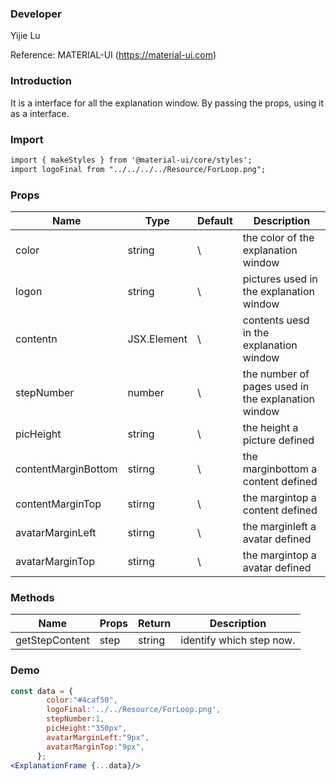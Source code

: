 

### **Developer**

Yijie Lu

Reference: MATERIAL-UI (https://material-ui.com)



###  **Introduction**

It is a interface for all the explanation window. By passing the props, using it as a interface.

###  **Import**

```html
import { makeStyles } from '@material-ui/core/styles';
import logoFinal from "../../../../Resource/ForLoop.png";
```

###  **Props**

| Name | Type | Default | Description |
| ---- | ---- | ------- | ----------- |
|color              |  string      |   \ |     the color of the explanation window            |
|logon              |  string      |   \ |     pictures used in the explanation window        |
|contentn           |  JSX.Element |   \ |   contents uesd in the explanation window          |
|stepNumber         |  number      |   \ | the number of pages used in the explanation window |
|picHeight          |  string      |   \ | the height a picture defined                       |
|contentMarginBottom| stirng       |  \  | the marginbottom a content defined                 |
|contentMarginTop   | stirng       |  \  | the margintop a content defined                    |
|avatarMarginLeft   | stirng       |  \  | the marginleft a avatar defined                    |
|avatarMarginTop    | stirng       |  \  | the margintop a avatar defined                     |


###  **Methods**

| Name | Props | Return | Description |
| ---- | ----- | ------ | ----------- |
|  getStepContent   |   step    |  string      |    identify which step now.          |

###  **Demo**

```jsx
const data = {
        color:"#4caf50",
        logoFinal:'../../Resource/ForLoop.png',
        stepNumber:1,
        picHeight:"350px",
        avatarMarginLeft:"9px",
        avatarMarginTop:"9px",
      };
<ExplanationFrame {...data}/>
```
